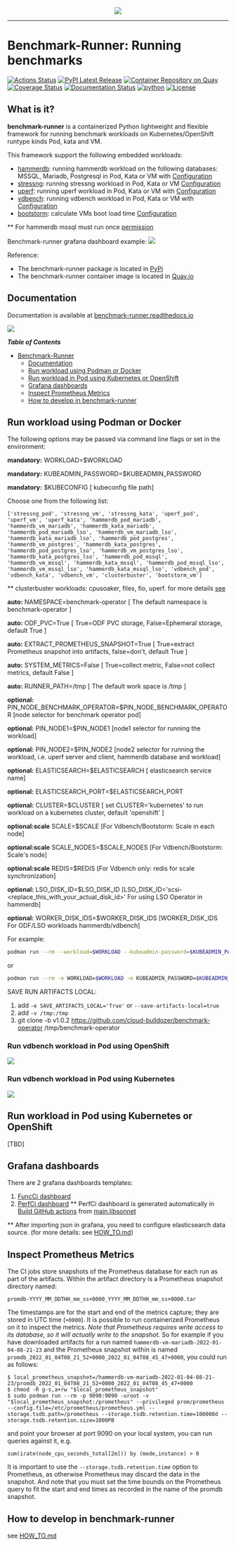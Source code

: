 <div align="center">
  <img src="https://github.com/redhat-performance/benchmark-runner/blob/main/media/benchmark_runner.png"><br>
</div>

-----------------

# Benchmark-Runner: Running benchmarks
[![Actions Status](https://github.com/redhat-performance/benchmark-runner/workflows/CI/badge.svg)](https://github.com/redhat-performance/benchmark-runner/actions)
[![PyPI Latest Release](https://img.shields.io/pypi/v/benchmark-runner.svg)](https://pypi.org/project/benchmark-runner/)
[![Container Repository on Quay](https://quay.io/repository/projectquay/quay/status "Container Repository on Quay")](https://quay.io/repository/ebattat/benchmark-runner?tab=tags)
[![Coverage Status](https://coveralls.io/repos/github/redhat-performance/benchmark-runner/badge.svg?branch=main)](https://coveralls.io/github/redhat-performance/benchmark-runner?branch=main&kill_cache=1)
[![Documentation Status](https://readthedocs.org/projects/benchmark-runner/badge/?version=latest)](https://benchmark-runner.readthedocs.io/en/latest/?badge=latest)
[![python](https://img.shields.io/pypi/pyversions/benchmark-runner.svg?color=%2334D058)](https://pypi.org/project/benchmark-runner)
[![License](https://img.shields.io/pypi/l/benchmark-runner.svg)](https://github.com/redhat-performance/benchmark-runner/blob/main/LICENSE)

## What is it?

**benchmark-runner** is a containerized Python lightweight and flexible framework for running benchmark workloads
on Kubernetes/OpenShift runtype kinds Pod, kata and VM.

This framework support the following embedded workloads:

* [hammerdb](https://hammerdb.com/): running hammerdb workload on the following databases: MSSQL, Mariadb, Postgresql in Pod, Kata or VM with [Configuration](benchmark_runner/common/template_operations/templates/hammerdb)
* [stressng](https://wiki.ubuntu.com/Kernel/Reference/stress-ng): running stressng workload in Pod, Kata or VM [Configuration](benchmark_runner/common/template_operations/templates/stressng)
* [uperf](http://uperf.org/): running uperf workload in Pod, Kata or VM with [Configuration](benchmark_runner/common/template_operations/templates/uperf)
* [vdbench](https://wiki.lustre.org/VDBench/): running vdbench workload in Pod, Kata or VM with [Configuration](benchmark_runner/common/template_operations/templates/vdbench)
* [bootstorm](https://en.wiktionary.org/wiki/boot_storm): calculate VMs boot load time [Configuration](benchmark_runner/common/template_operations/templates/bootstorm)

** For hammerdb mssql must run once [permission](https://github.com/redhat-performance/benchmark-runner/blob/main/benchmark_runner/common/ocp_resources/custom/template/02_mssql_patch_template.sh)

Benchmark-runner grafana dashboard example:
![](media/grafana.png)

Reference:
* The benchmark-runner package is located in [PyPi](https://pypi.org/project/benchmark-runner)
* The benchmark-runner container image is located in [Quay.io](https://quay.io/repository/ebattat/benchmark-runner)

## Documentation
Documentation is available at [benchmark-runner.readthedocs.io](https://benchmark-runner.readthedocs.io/en/latest/)

![](media/docker2.png)

_**Table of Contents**_

<!-- TOC -->
- [Benchmark-Runner](#benchmark-runner)
  - [Documentation](#documentation)
  - [Run workload using Podman or Docker](#run-workload-using-podman-or-docker)
  - [Run workload in Pod using Kubernetes or OpenShift](#run-workload-in-pod-using-kubernetes-or-openshift)
  - [Grafana dashboards](#grafana-dashboards)
  - [Inspect Prometheus Metrics](#inspect-prometheus-metrics)
  - [How to develop in benchmark-runner](#how-to-develop-in-benchmark-runner)

<!-- /TOC -->

## Run workload using Podman or Docker

The following options may be passed via command line flags or set in the environment:

**mandatory:** WORKLOAD=$WORKLOAD

**mandatory:** KUBEADMIN_PASSWORD=$KUBEADMIN_PASSWORD

**mandatory:** $KUBECONFIG [ kubeconfig file path]

Choose one from the following list:

`['stressng_pod', 'stressng_vm', 'stressng_kata', 'uperf_pod', 'uperf_vm', 'uperf_kata', 'hammerdb_pod_mariadb', 'hammerdb_vm_mariadb', 'hammerdb_kata_mariadb', 'hammerdb_pod_mariadb_lso', 'hammerdb_vm_mariadb_lso', 'hammerdb_kata_mariadb_lso', 'hammerdb_pod_postgres', 'hammerdb_vm_postgres', 'hammerdb_kata_postgres', 'hammerdb_pod_postgres_lso', 'hammerdb_vm_postgres_lso', 'hammerdb_kata_postgres_lso', 'hammerdb_pod_mssql', 'hammerdb_vm_mssql', 'hammerdb_kata_mssql', 'hammerdb_pod_mssql_lso', 'hammerdb_vm_mssql_lso', 'hammerdb_kata_mssql_lso', 'vdbench_pod', 'vdbench_kata', 'vdbench_vm', 'clusterbuster', 'bootstorm_vm']`

** clusterbuster workloads: cpusoaker, files, fio, uperf. for more details [see](https://github.com/RobertKrawitz/OpenShift4-tools)

**auto:** NAMESPACE=benchmark-operator [ The default namespace is benchmark-operator ]

**auto:** ODF_PVC=True [ True=ODF PVC storage, False=Ephemeral storage, default True ]

**auto:** EXTRACT_PROMETHEUS_SNAPSHOT=True [ True=extract Prometheus snapshot into artifacts, false=don't, default True ]

**auto:** SYSTEM_METRICS=False [ True=collect metric, False=not collect metrics, default False ]

**auto:** RUNNER_PATH=/tmp [ The default work space is /tmp ]

**optional:** PIN_NODE_BENCHMARK_OPERATOR=$PIN_NODE_BENCHMARK_OPERATOR [node selector for benchmark operator pod]

**optional:** PIN_NODE1=$PIN_NODE1 [node1 selector for running the workload]

**optional:** PIN_NODE2=$PIN_NODE2 [node2 selector for running the workload, i.e. uperf server and client, hammerdb database and workload]

**optional:** ELASTICSEARCH=$ELASTICSEARCH [ elasticsearch service name]

**optional:** ELASTICSEARCH_PORT=$ELASTICSEARCH_PORT

**optional:** CLUSTER=$CLUSTER [ set CLUSTER='kubernetes' to run workload on a kubernetes cluster, default 'openshift' ]

**optional:scale** SCALE=$SCALE [For Vdbench/Bootstorm: Scale in each node]

**optional:scale** SCALE_NODES=$SCALE_NODES [For Vdbench/Bootstorm: Scale's node]

**optional:scale** REDIS=$REDIS [For Vdbench only: redis for scale synchronization]

**optional:** LSO_DISK_ID=$LSO_DISK_ID [LSO_DISK_ID='scsi-<replace_this_with_your_actual_disk_id>' For using LSO Operator in hammerdb]

**optional:** WORKER_DISK_IDS=$WORKER_DISK_IDS [WORKER_DISK_IDS For ODF/LSO workloads hammerdb/vdbench]

For example:

```sh
podman run --rm --workload=$WORKLOAD --kubeadmin-password=$KUBEADMIN_PASSWORD --pin-node-benchmark-operator=$PIN_NODE_BENCHMARK_OPERATOR --pin-node1=$PIN_NODE1 --pin-node2=$PIN_NODE2 --elasticsearch=$ELASTICSEARCH --elasticsearch-port=$ELASTICSEARCH_PORT -v $KUBECONFIG:/root/.kube/config --privileged quay.io/ebattat/benchmark-runner:latest
```
or
```sh
podman run --rm -e WORKLOAD=$WORKLOAD -e KUBEADMIN_PASSWORD=$KUBEADMIN_PASSWORD -e PIN_NODE_BENCHMARK_OPERATOR=$PIN_NODE_BENCHMARK_OPERATOR -e PIN_NODE1=$PIN_NODE1 -e PIN_NODE2=$PIN_NODE2 -e ELASTICSEARCH=$ELASTICSEARCH -e ELASTICSEARCH_PORT=$ELASTICSEARCH_PORT -e log_level=INFO -v $KUBECONFIG:/root/.kube/config --privileged quay.io/ebattat/benchmark-runner:latest
```
SAVE RUN ARTIFACTS LOCAL:
1. add `-e SAVE_ARTIFACTS_LOCAL='True'` or `--save-artifacts-local=true`
2. add `-v /tmp:/tmp`
3. git clone -b v1.0.2 https://github.com/cloud-bulldozer/benchmark-operator /tmp/benchmark-operator

### Run vdbench workload in Pod using OpenShift
![](media/benchmark-runner-demo.gif)

### Run vdbench workload in Pod using Kubernetes
![](media/benchmark-runner-k8s-demo.gif)

## Run workload in Pod using Kubernetes or OpenShift

[TBD]

## Grafana dashboards

There are 2 grafana dashboards templates:
1. [FuncCi dashboard](benchmark_runner/grafana/func/dashboard.json)
2. [PerfCi dashboard](benchmark_runner/grafana/perf/dashboard.json)
** PerfCi dashboard is generated automatically in [Build GitHub actions](https://github.com/redhat-performance/benchmark-runner/blob/main/.github/workflows/Perf_Env_Build_Test_CI.yml) from [main.libsonnet](benchmark_runner/grafana/perf/jsonnet/main.libsonnet)

** After importing json in grafana, you need to configure elasticsearch data source. (for more details: see [HOW_TO.md](HOW_TO.md))

## Inspect Prometheus Metrics

The CI jobs store snapshots of the Prometheus database for each run as part of the artifacts.  Within the artifact directory is a Prometheus snapshot directory named:

```
promdb-YYYY_MM_DDTHH_mm_ss+0000_YYYY_MM_DDTHH_mm_ss+0000.tar
```

The timestamps are for the start and end of the metrics capture; they
are stored in UTC time (`+0000`).  It is possible to run containerized
Prometheus on it to inspect the metrics.  *Note that Prometheus
requires write access to its database, so it will actually write to
the snapshot.* So for example if you have downloaded artifacts for a
run named `hammerdb-vm-mariadb-2022-01-04-08-21-23` and the Prometheus
snapshot within is named
`promdb_2022_01_04T08_21_52+0000_2022_01_04T08_45_47+0000`, you could run as follows:

```
$ local_prometheus_snapshot=/hammerdb-vm-mariadb-2022-01-04-08-21-23/promdb_2022_01_04T08_21_52+0000_2022_01_04T08_45_47+0000
$ chmod -R g-s,a+rw "$local_prometheus_snapshot"
$ sudo podman run --rm -p 9090:9090 -uroot -v "$local_prometheus_snapshot:/prometheus" --privileged prom/prometheus --config.file=/etc/prometheus/prometheus.yml --storage.tsdb.path=/prometheus --storage.tsdb.retention.time=100000d --storage.tsdb.retention.size=1000PB
```

and point your browser at port 9090 on your local system, you can run queries against it, e.g.

```
sum(irate(node_cpu_seconds_total[2m])) by (mode,instance) > 0
```

It is important to use the `--storage.tsdb.retention.time` option to
Prometheus, as otherwise Prometheus may discard the data in the
snapshot.  And note that you must set the time bounds on the
Prometheus query to fit the start and end times as recorded in the
name of the promdb snapshot.

## How to develop in benchmark-runner

see [HOW_TO.md](HOW_TO.md)

